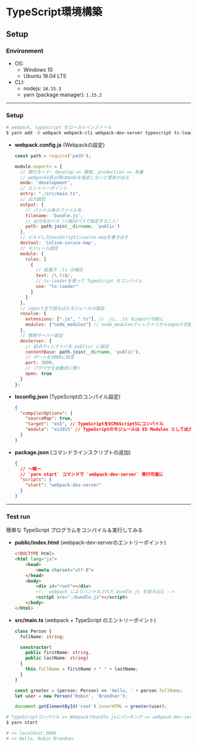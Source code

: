 # TypeScript環境構築

## Setup

### Environment
- OS:
    - Windows 10
    - Ubuntu 18.04 LTS
- CLI:
    - nodejs: `10.15.3`
    - yarn (package manager): `1.15.2`

---

### Setup
```bash
# webpack, typescript をローカルインストール
$ yarn add -D webpack webpack-cli webpack-dev-server typescript ts-loader
```

- **webpack.config.js** (Webpackの設定)
    ```javascript
    const path = require('path');
    
    module.exports = {
      // 実行モード: develop => 開発, production => 本番
      // webpack4系以降はmodeを指定しないと警告が出る
      mode: 'development',
      // エントリーポイント
      entry: "./src/main.ts",
      // 出力設定
      output: {
        // バンドル後のファイル名
        filename: 'bundle.js',
        // 出力先のパス（※絶対パスで指定すること）
        path: path.join(__dirname, 'public')
      },
      // ビルドしたJavaScriptにsource-mapを書き出す
      devtool: 'inline-soruce-map',
      // モジュール設定
      module: {
        rules: [
          {
            // 拡張子 .ts の場合
            test: /\.ts$/,
            // ts-loaderを使って TypeScript をコンパイル
            use: "ts-loader"
          }
        ]
      },
      // import文で読み込むモジュールの設定
      resolve: {
        extensions: [".js", ".ts"], // .js, .ts をimport可能に
        modules: ["node_modules"] // node_modulesディレクトリからimport可能に
      },
      // 開発サーバー設定
      devServer: {
        // 起点ディレクトリを public/ に設定
        contentBase: path.join(__dirname, 'public'),
        // ポートを3000に設定
        port: 3000,
        // ブラウザを自動的に開く
        open: true
      }
    };
    ```
- **tsconfig.json** (TypeScriptのコンパイル設定)
    ```json
    {
      "compilerOptions": {
        "sourceMap": true,
        "target": "es5", // TypeScriptをECMAScript5にコンパイル
        "module": "es2015" // TypeScriptのモジュールは ES Modules として出力
      }
    }
    ```
- **package.json** (コマンドラインスクリプトの追加)
    ```json
    {
      // ～略～
      // `yarn start` コマンドで `webpack-dev-server` 実行可能に
      "scripts": {
        "start": "webpack-dev-server"
      }
    }
    ```

---

### Test run
簡単な TypeScript プログラムをコンパイル＆実行してみる

- **public/index.html** (webpack-dev-serverのエントリーポイント)
    ```html
    <!DOCTYPE html>
    <html lang="ja">
        <head>
            <meta charset="utf-8">
        </head>
        <body>
            <div id="root"></div>
            <!-- webpack によりバンドルされた bundle.js を読み込む -->
            <script src="./bundle.js"></script>
        </body>
    </html>
    ```
- **src/main.ts** (webpack + TypeScript のエントリーポイント)
    ```typescript
    class Person {
   	  fullName: string;
   
   	  constructor(
   	    public firstName: string,
   	    public lastName: string)
   	  {
   	    this.fullName = firstName + " " + lastName;
      }
    }

    const greeter = (person: Person) => 'Hello, ' + person.fullName;
    let user = new Person('Robin', 'Brandner');
   
    document.getElementById('root').innerHTML = greeter(user);
    ```

```bash
# TypeScriptコンパイル => Webpackでbundle.jsにパッキング => webpack-dev-serverでHTML表示
$ yarn start

# => localhost:3000
# => Hello, Robin Brandner
```
